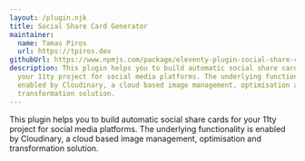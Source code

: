 ```yaml
---
layout: /plugin.njk
title: Social Share Card Generator
maintainer:
  name: Tamas Piros
  url: https://tpiros.dev
githubUrl: https://www.npmjs.com/package/eleventy-plugin-social-share-card-generator
description: This plugin helps you to build automatic social share cards for
  your 11ty project for social media platforms. The underlying functionality is
  enabled by Cloudinary, a cloud based image management, optimisation and
  transformation solution.
---
```

This plugin helps you to build automatic social share cards for your 11ty project for social media platforms. The underlying functionality is enabled by Cloudinary, a cloud based image management, optimisation and transformation solution.